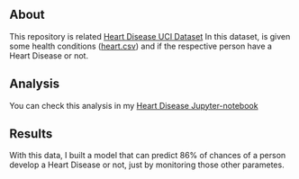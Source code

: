 ## About

This repository is related [Heart Disease UCI Dataset](https://www.kaggle.com/ronitf/heart-disease-uci)
In this dataset, is given some health conditions ([heart.csv](https://github.com/viniciusov/heart-disease/blob/master/heart.csv)) and if the respective person have a Heart Disease or not.

## Analysis

You can check this analysis in my [Heart Disease Jupyter-notebook](https://nbviewer.jupyter.org/github/viniciusov/heart-disease/blob/master/heart-disease.ipynb)

## Results

With this data, I built a model that can predict 86% of chances of a person develop a Heart Disease or not, just by monitoring those other parametes.
